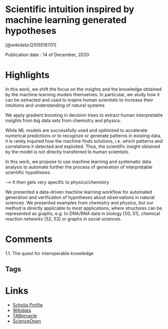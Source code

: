 
Scientific intuition inspired by machine learning generated hypotheses
======================================================================
  
  [@wikidata:Q105516701]  
  
Publication date : 14 of December, 2020  

# Highlights

In this work, we shift the focus on
the insights and the knowledge obtained by the machine learning models themselves. In particular,
we study how it can be extracted and used to inspire human scientists to increase their intuitions
and understanding of natural systems

We apply gradient boosting in decision trees to extract
human interpretable insights from big data sets from chemistry and physics.

While ML
models are successfully used and optimized to accelerate numerical predictions or to recognize or generate
patterns in existing data, it is rarely inquired how the
machine finds solutions, i.e. which patterns and correlations it detected and exploited. Thus, the scientific
insight obtained by the model is not directly transferred
to human scientists. 

In this work, we propose to use machine learning and
systematic data analysis to automate further the process of generation of interpretable scientific hypotheses.

--> It then gets very specific to physics/chemistry

We presented a data-driven machine learning workflow
for automated generation and verification of hypotheses
about observations in natural sciences. We presented
examples from chemistry and physics, but our method is
directly applicable to most applications, where structures
can be represented as graphs, e.g. to DNA/RNA data
in biology [50, 51], chemical reaction networks [52, 53]
or graphs in social sciences. 


# Comments
1.1. The quest for interoperable knowledge


## Tags

# Links
  
 * [Scholia Profile](https://scholia.toolforge.org/work/Q105516701)  
 * [Wikidata](https://www.wikidata.org/wiki/Q105516701)  
 * [TABernacle](https://tabernacle.toolforge.org/?#/tab/manual/Q105516701/P921%3BP4510)  
 * [ScienceOpen](https://www.scienceopen.com/search#('v'~3_'id'~''_'isExactMatch'~true_'context'~null_'kind'~77_'order'~0_'orderLowestFirst'~false_'query'~'Scientific%20intuition%20inspired%20by%20machine%20learning%20generated%20hypotheses'_'filters'~!*_'hideOthers'~false))  
